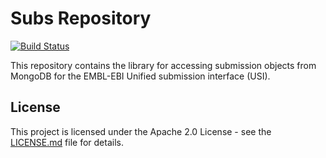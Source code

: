# Subs Repository 
[![Build Status](https://travis-ci.org/EMBL-EBI-SUBS/subs-repository.svg?branch=master)](https://travis-ci.org/EMBL-EBI-SUBS/subs-repository)

This repository contains the library for accessing submission objects from MongoDB for the EMBL-EBI Unified submission interface (USI). 


## License
This project is licensed under the Apache 2.0 License - see the [LICENSE.md](LICENSE.md) file for details.
